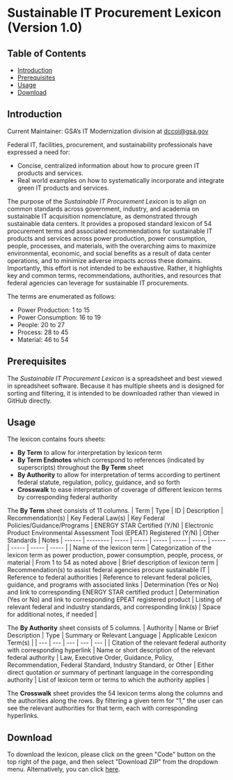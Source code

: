 # Sustainable IT Procurement Lexicon (Version 1.0)

## Table of Contents

 - [Introduction](https://github.com/AaronKoppel/Sustainable_IT_Procurement_Lexicon/blob/main/README.md#introduction)
 - [Prerequisites](https://github.com/AaronKoppel/Sustainable_IT_Procurement_Lexicon/blob/main/README.md#prerequisites)
 - [Usage](https://github.com/AaronKoppel/Sustainable_IT_Procurement_Lexicon/blob/main/README.md#usage)
 - [Download](https://github.com/AaronKoppel/Sustainable_IT_Procurement_Lexicon/blob/main/README.md#download)

## Introduction

Current Maintainer: GSA’s IT Modernization division at <dccoi@gsa.gov>

Federal IT, facilities, procurement, and sustainability professionals have expressed a need for:
- Concise, centralized information about how to procure green IT products and services.
- Real world examples on how to systematically incorporate and integrate green IT products and services.

The purpose of the <i>Sustainable IT Procurement Lexicon</i> is to align on common standards across government, industry, and academia on sustainable IT acquisition nomenclature, as demonstrated through sustainable data centers. It provides a proposed standard lexicon of 54 procurement terms and associated recommendations for sustainable IT products and services across power production, power consumption, people, processes, and materials, with the overarching aims to maximize environmental, economic, and social benefits as a result of data center operations, and to minimize adverse impacts across these domains. Importantly, this effort is not intended to be exhaustive. Rather, it highlights key and common terms, recommendations, authorities, and resources that federal agencies can leverage for sustainable IT procurements.

The terms are enumerated as follows:
- Power Production: 1 to 15
- Power Consumption: 16 to 19
- People: 20 to 27
- Process: 28 to 45
- Material: 46 to 54

## Prerequisites

The <i>Sustainable IT Procurement Lexicon</i> is a spreadsheet and best viewed in spreadsheet software. Because it has multiple sheets and is designed for sorting and filtering, it is intended to be downloaded rather than viewed in GitHub directly.

## Usage

The lexicon contains fours sheets:
- **By Term** to allow for interpretation by lexicon term
- **By Term Endnotes** which correspond to references (indicated by superscripts) throughout the **By Term** sheet
- **By Authority** to allow for interpretation of terms according to pertinent federal statute, regulation, policy, guidance, and so forth
- **Crosswalk** to ease interpretation of coverage of different lexicon terms by corresponding federal authority

The **By Term** sheet consists of 11 columns.
| Term | Type | ID | Description | Recommendation(s) | Key Federal Law(s) | Key Federal Policies/Guidance/Programs | ENERGY STAR Certified (Y/N) | Electronic Product Environmental Assessment Tool (EPEAT) Registered (Y/N) | Other Standards | Notes |
------ | --------  | ----- | ----- | ----- | ----- | ----- | ----- | ----- | ----- | ----- | 
| Name of the lexicon term | Categorization of the lexicon term as power production, power consumption, people, process, or material  | From 1 to 54 as noted above  | Brief description of lexicon term | Recommendation(s) to assist federal agencies procure sustainable IT | Reference to federal authorities 	| Reference to relevant federal policies, guidance, and programs with associated links | Determination (Yes or No) and link to corresponding ENERGY STAR certified product	| Determination (Yes or No) and link to corresponding EPEAT registered product	| Listing of relevant federal and industry standards, and corresponding link(s)	| Space for additional notes, if needed |

The **By Authority** sheet consists of 5 columns.
| Authority  | Name or Brief Description | Type | Summary or Relevant Language | Applicable Lexicon Term(s) |
| --- | --- | ---  | --- | --- |
| Citation of the relevant federal authority with corresponding hyperlink  | Name or short description of the relevant federal authority  | Law, Executive Order, Guidance, Policy, Recommendation, Federal Standard, Industry Standard, or Other  | Either direct quotation or summary of pertinant language in the corresponding authority  | List of lexicon term or terms to which the authority applies  |

The **Crosswalk** sheet provides the 54 lexicon terms along the columns and the authorities along the rows. By filtering a given term for "1," the user can see the relevant authorities for that term, each with corresponding hyperlinks.

## Download

To download the lexicon, please click on the green "Code" button on the top right of the page, and then select "Download ZIP" from the dropdown menu. Alternatively, you can click [here](https://github.com/AaronKoppel/Sustainable_IT_Procurement_Lexicon/archive/refs/heads/main.zip).
